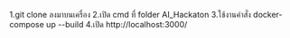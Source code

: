 1.git clone ลงมาบนเครื่อง
2.เปิด cmd ที่ folder AI_Hackaton
3.ใช้งานคำสั่ง docker-compose up --build
4.เปิด http://localhost:3000/